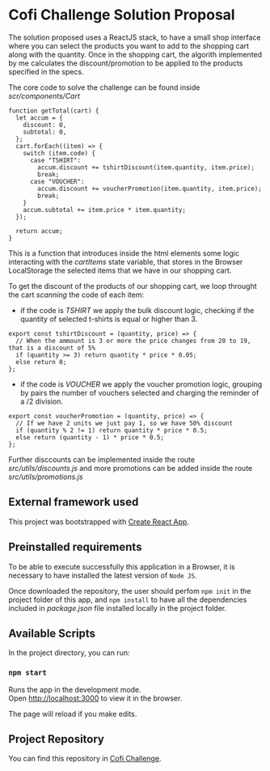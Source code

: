 # Cofi Challenge Solution Proposal

The solution proposed uses a ReactJS stack, to have a small shop interface where you can select the products you want to add to the shopping cart along with the quantity.
Once in the shopping cart, the algorith implemented by me calculates the discount/promotion to be applied to the products specified in the specs.

The core code to solve the challenge can be found inside _scr/components/Cart_

```tsx
function getTotal(cart) {
  let accum = {
    discount: 0,
    subtotal: 0,
  };
  cart.forEach((item) => {
    switch (item.code) {
      case "TSHIRT":
        accum.discount += tshirtDiscount(item.quantity, item.price);
        break;
      case "VOUCHER":
        accum.discount += voucherPromotion(item.quantity, item.price);
        break;
    }
    accum.subtotal += item.price * item.quantity;
  });

  return accum;
}
```

This is a function that introduces inside the html elements some logic interacting with the _cartItems_ state variable, that stores in the Browser LocalStorage the selected items that we have in our shopping cart.

To get the discount of the products of our shopping cart, we loop throught the cart _scanning_ the code of each item:

- if the code is _TSHIRT_ we apply the bulk discount logic, checking if the quantity of selected t-shirts is equal or higher than 3.

```tsx
export const tshirtDiscount = (quantity, price) => {
  // When the ammount is 3 or more the price changes from 20 to 19, that is a discount of 5%
  if (quantity >= 3) return quantity * price * 0.05;
  else return 0;
};
```

- if the code is _VOUCHER_ we apply the voucher promotion logic, grouping by pairs the number of vouchers selected and charging the reminder of a /2 division.

```tsx
export const voucherPromotion = (quantity, price) => {
  // If we have 2 units we just pay 1, so we have 50% discount
  if (quantity % 2 != 1) return quantity * price * 0.5;
  else return (quantity - 1) * price * 0.5;
};
```

Further disccounts can be implemented inside the route _src/utils/discounts.js_ and more promotions can be added inside the route _src/utils/promotions.js_

## External framework used

This project was bootstrapped with [Create React App](https://github.com/facebook/create-react-app).

## Preinstalled requirements

To be able to execute successfully this application in a Browser, it is necessary to have installed the latest version of `Node JS`.

Once downloaded the repository, the user should perfom `npm init` in the project folder of this app, and `npm install` to have all the dependencies included in _package.json_ file installed locally in the project folder.

## Available Scripts

In the project directory, you can run:

### `npm start`

Runs the app in the development mode.<br />
Open [http://localhost:3000](http://localhost:3000) to view it in the browser.

The page will reload if you make edits.<br />

## Project Repository

You can find this repository in [Cofi Challenge](https://github.com/facebook/create-react-app).
